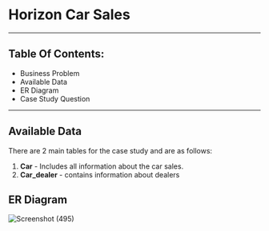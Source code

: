 # Horizon Car Sales
-----------------------------------------------------------------------------------------------------

Table Of Contents:
----------------------------------------------------------------------------------
* Business Problem
* Available Data
* ER Diagram
* Case Study Question
_________________________________________________________________________________________________________________________
Available Data
---------------------------------------------------------------------------------
There are 2 main tables for the case study and are as follows:    
1. **Car** - Includes all information about the car sales.
2. **Car_dealer** - contains information about dealers

ER Diagram 
------------------------------------------------------------------------------------
![Screenshot (495)](https://github.com/hemaprabhavathi20/SQL-Projects/assets/147178268/7272debd-136c-4619-a28e-574990e24fc3)
